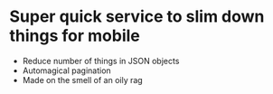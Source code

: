 # Super quick service to slim down things for mobile

* Reduce number of things in JSON objects
* Automagical pagination
* Made on the smell of an oily rag
